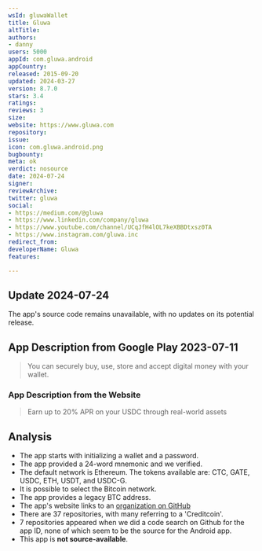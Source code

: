 ```yaml
---
wsId: gluwaWallet
title: Gluwa
altTitle: 
authors:
- danny
users: 5000
appId: com.gluwa.android
appCountry: 
released: 2015-09-20
updated: 2024-03-27
version: 8.7.0
stars: 3.4
ratings: 
reviews: 3
size: 
website: https://www.gluwa.com
repository: 
issue: 
icon: com.gluwa.android.png
bugbounty: 
meta: ok
verdict: nosource
date: 2024-07-24
signer: 
reviewArchive: 
twitter: gluwa
social:
- https://medium.com/@gluwa
- https://www.linkedin.com/company/gluwa
- https://www.youtube.com/channel/UCqJfH4lOL7keXBBDtxsz0TA
- https://www.instagram.com/gluwa.inc
redirect_from: 
developerName: Gluwa
features: 

---
```


## Update 2024-07-24

The app's source code remains unavailable, with no updates on its potential release.

## App Description from Google Play 2023-07-11

> You can securely buy, use, store and accept digital money with your wallet.

### App Description from the Website 

> Earn up to 20% APR on your USDC through real-world assets

## Analysis

- The app starts with initializing a wallet and a password.
- The app provided a 24-word mnemonic and we verified.
- The default network is Ethereum. The tokens available are: CTC, GATE, USDC, ETH, USDT, and USDC-G.
- It is possible to select the Bitcoin network.
- The app provides a legacy BTC address.
- The app's website links to an [organization on GitHub](https://github.com/gluwa)
- There are 37 repositories, with many referring to a 'Creditcoin'.
- 7 repositories appeared when we did a code search on Github for the app ID, none of which seem to be the source for the Android app.
- This app is **not source-available**.
